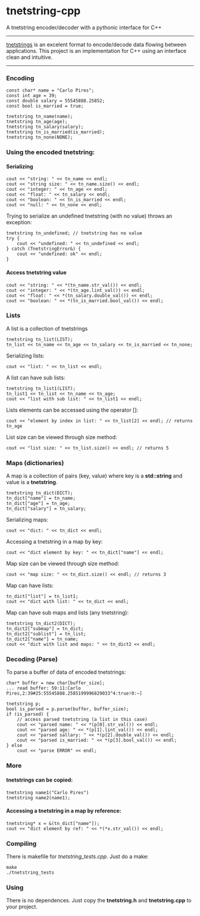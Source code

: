 tnetstring-cpp
==============

A tnetstring encoder/decoder with a pythonic interface for C++

---
[tnetstrings](http://tnetstrings.org) is an excelent format to encode/decode data flowing between applications. This project is an implementation for C++ using an interface clean and intuitive.

---

### Encoding

    const char* name = "Carlo Pires";
    const int age = 39;
	const double salary = 55545888.25852;
	const bool is_married = true;

	tnetstring tn_name(name);
	tnetstring tn_age(age);
	tnetstring tn_salary(salary);
	tnetstring tn_is_married(is_married);
	tnetstring tn_none(NONE);

### Using the encoded tnetstring:

#### Serializing
    
    cout << "string: " << tn_name << endl;
	cout << "string size: " << tn_name.size() << endl;
	cout << "integer: " << tn_age << endl;
	cout << "float: " << tn_salary << endl;
	cout << "boolean: " << tn_is_married << endl;
	cout << "null: " << tn_none << endl;

Trying to serialize an undefined tnetstring (with no value) throws an exception:

	tnetstring tn_undefined; // tnetstring has no value
	try {
		cout << "undefined: " << tn_undefined << endl;
	} catch (TnetstringError&) {
		cout << "undefined: ok" << endl;
	}

#### Access tnetstring value

    cout << "string: " << *(tn_name.str_val()) << endl;
	cout << "integer: " << *(tn_age.lint_val()) << endl;
	cout << "float: " << *(tn_salary.double_val()) << endl;
	cout << "boolean: " << *(tn_is_married.bool_val()) << endl;

### Lists

A list is a collection of tnetstrings

	tnetstring tn_list(LIST);
	tn_list << tn_name << tn_age << tn_salary << tn_is_married << tn_none;

Serializing lists:

	cout << "list: " << tn_list << endl;

A list can have sub lists:

	tnetstring tn_list1(LIST);
	tn_list1 << tn_list << tn_name << tn_age;
	cout << "list with sub list: " << tn_list1 << endl;

Lists elements can be accessed using the operator []:

	cout << "element by index in list: " << tn_list[2] << endl; // returns tn_age

List size can be viewed through size method:

	cout << "list size: " << tn_list.size() << endl; // returns 5

### Maps (dictionaries)

A map is a collection of pairs (key, value) where key is a **std::string** and value is a **tnetstring**.

    tnetstring tn_dict(DICT);
	tn_dict["name"] = tn_name;
    tn_dict["age"] = tn_age;
	tn_dict["salary"] = tn_salary;

Serializing maps:

	cout << "dict: " << tn_dict << endl;

Accessing a tnetstring in a map by key:

    cout << "dict element by key: " << tn_dict["name"] << endl;

Map size can be viewed through size method:

    cout << "map size: " << tn_dict.size() << endl; // returns 3

Map can have lists:

	tn_dict["list"] = tn_list1;
	cout << "dict with list: " << tn_dict << endl;

Map can have sub maps and lists (any tnetstring):

    tnetstring tn_dict2(DICT);
    tn_dict2["submap"] = tn_dict;
    tn_dict2["sublist"] = tn_list;
    tn_dict2["name"] = tn_name;
	cout << "dict with list and maps: " << tn_dict2 << endl;

### Decoding (Parse)

To parse a buffer of data of encoded tnetstrings:

    char* buffer = new char[buffer_size];
    ... read buffer: 59:11:Carlo Pires,2:39#25:55545888.2585199996829033^4:true!0:~]
    
	tnetstring p;
	bool is_parsed = p.parse(buffer, buffer_size);
	if (is_parsed) {
        // access parsed tnetstring (a list in this case)
    	cout << "parsed name: " << *(p[0].str_val()) << endl;
    	cout << "parsed age: " << *(p[1].lint_val()) << endl;
    	cout << "parsed sallary: " << *(p[2].double_val()) << endl;
		cout << "parsed is_married: " << *(p[3].bool_val()) << endl;
	} else
		cout << "parse ERROR" << endl;

### More

#### tnetstrings can be copied:
    
    tnetstring name1("Carlo Pires")
    tnetstring name2(name1);

#### Accessing a tnetstring in a map by reference:

	tnetstring* x = &(tn_dict["name"]);
	cout << "dict element by ref: " << *(*x.str_val()) << endl;

### Compiling

There is makefile for *tnetstring_tests.cpp*. Just do a make:
    
    make
    ./tnetstring_tests

### Using

There is no dependences. Just copy the **tnetstring.h** and **tnetstring.cpp** to your project.
